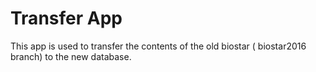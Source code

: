 # Transfer App

This app is used to transfer the contents of the old biostar ( biostar2016 branch) to the new database.